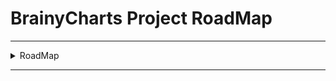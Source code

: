 # BrainyCharts Project RoadMap

-----------------------------------------------------------------------------------------------------------------------------------------------------

<details>
<summary>RoadMap</summary>

1) **Chart Widget**

    + The Main Chart Widget
        + [Widget Constructor](https://www.tradingview.com/charting-library-docs/latest/core_concepts/Widget-Constructor/)
        + [Widget Options](https://www.tradingview.com/charting-library-docs/latest/api/interfaces/Charting_Library.ChartingLibraryWidgetOptions/)
        + [Widget Methods](https://www.tradingview.com/charting-library-docs/latest/core_concepts/widget-methods)
        + [Widget Resolution](https://www.tradingview.com/charting-library-docs/latest/core_concepts/Resolution+default-resolution)
        + [Widget Features](https://www.tradingview.com/charting-library-docs/latest/customization/Featuresets)

    + Saving/Loading
        + [Widget Saving/Loading](https://www.tradingview.com/charting-library-docs/latest/saving_loading/)
        + [Save/Load REST API](https://www.tradingview.com/charting-library-docs/latest/saving_loading/save-load-rest-api/)
        + [Chart Layout Methods](https://www.tradingview.com/charting-library-docs/latest/saving_loading/save-load-rest-api/chart-layout-methods)
        + [Indicator Template Methods](https://www.tradingview.com/charting-library-docs/latest/saving_loading/save-load-rest-api/indicator-template-methods)
        + [Template](https://www.tradingview.com/charting-library-docs/latest/saving_loading/save-load-rest-api/drawing-methods)
        + [Template Methods](https://www.tradingview.com/charting-library-docs/latest/saving_loading/save-load-rest-api/drawing-template-methods)
        + [Save/Load Adapter](https://www.tradingview.com/charting-library-docs/latest/saving_loading/save-load-adapter)
        + [Low Level API](https://www.tradingview.com/charting-library-docs/latest/saving_loading/low-level-api)
        + [Saving Drawings Separately](https://www.tradingview.com/charting-library-docs/latest/saving_loading/saving_drawings_separately)
        + [User Settings](https://www.tradingview.com/charting-library-docs/latest/saving_loading/user-settings)

2) **Symbol**

    + Symbol Modeling
        + [Symbol DataFeed](https://www.tradingview.com/charting-library-docs/latest/connecting_data/Symbology)
        + [Symbol Model](https://www.tradingview.com/charting-library-docs/latest/api/interfaces/Charting_Library.LibrarySymbolInfo/)
        + [SymbolExt](https://www.tradingview.com/charting-library-docs/latest/api/interfaces/Charting_Library.SymbolExt/)

3) **Offline Static TOHLCV Data for Symbol**

    + Symbol DataFeed
        + [Symbol DataFeed](https://www.tradingview.com/charting-library-docs/latest/connecting_data/Symbology)
        + [Symbol Model](https://www.tradingview.com/charting-library-docs/latest/api/interfaces/Charting_Library.LibrarySymbolInfo/)

        + [DataFeed](https://www.tradingview.com/charting-library-docs/latest/connecting_data/)
        + [DataFeed API](https://www.tradingview.com/charting-library-docs/latest/connecting_data/datafeed-api/)
        + [DataFeed Required Methods](https://www.tradingview.com/charting-library-docs/latest/connecting_data/datafeed-api/required-methods)
        + [DataFeed Additional Methods](https://www.tradingview.com/charting-library-docs/latest/connecting_data/datafeed-api/additional-methods)
        + [Universal DataFeed](https://www.tradingview.com/charting-library-docs/latest/connecting_data/UDF)
        + [DataFeed Issues](https://www.tradingview.com/charting-library-docs/latest/connecting_data/Datafeed-Issues)

4) **Datafeed Re-Architecture**

    + DataFeed
        + [DataFeed](https://www.tradingview.com/charting-library-docs/latest/connecting_data/)
        + [DataFeed API](https://www.tradingview.com/charting-library-docs/latest/connecting_data/datafeed-api/)
        + [DataFeed Required Methods](https://www.tradingview.com/charting-library-docs/latest/connecting_data/datafeed-api/required-methods)
        + [DataFeed Additional Methods](https://www.tradingview.com/charting-library-docs/latest/connecting_data/datafeed-api/additional-methods)
        + [Universal DataFeed](https://www.tradingview.com/charting-library-docs/latest/connecting_data/UDF)
        + [DataFeed Issues](https://www.tradingview.com/charting-library-docs/latest/connecting_data/Datafeed-Issues)

        + [Symbol DataFeed](https://www.tradingview.com/charting-library-docs/latest/connecting_data/Symbology)
        + [Trading Sessions](https://www.tradingview.com/charting-library-docs/latest/connecting_data/Trading-Sessions)
        + [Extended Sessions](https://www.tradingview.com/charting-library-docs/latest/connecting_data/Extended-Sessions)

5) **Shaping Functionalities**

    + Base
        + [Drawing](https://www.tradingview.com/charting-library-docs/latest/ui_elements/drawings/)
        + [Drawings List](https://www.tradingview.com/charting-library-docs/latest/ui_elements/drawings/Drawings-List)
        + [Drawings API](https://www.tradingview.com/charting-library-docs/latest/ui_elements/drawings/drawings-api)

        + [createshape()](https://www.tradingview.com/charting-library-docs/latest/api/interfaces/Charting_Library.IChartWidgetApi/#createshape)
        + [CreateShapeOptions](https://www.tradingview.com/charting-library-docs/latest/api/interfaces/Charting_Library.CreateShapeOptions/)

        + [getshapebyid()](https://www.tradingview.com/charting-library-docs/latest/api/interfaces/Charting_Library.IChartWidgetApi/#getshapebyid)


    + Advanced Shapes
        + [createmultipointshape()](https://www.tradingview.com/charting-library-docs/latest/api/interfaces/Charting_Library.IChartWidgetApi/#createmultipointshape)
        + [CreateMultipointShapeOptions](https://www.tradingview.com/charting-library-docs/latest/api/interfaces/Charting_Library.CreateMultipointShapeOptions/)

        + [createexecutionshape()](https://www.tradingview.com/charting-library-docs/latest/api/interfaces/Charting_Library.IChartWidgetApi/#createexecutionshape)
        + [IExecutionLineAdapter](https://www.tradingview.com/charting-library-docs/latest/api/interfaces/Charting_Library.IExecutionLineAdapter/)

        + [createanchoredshape()](https://www.tradingview.com/charting-library-docs/latest/api/interfaces/Charting_Library.IChartWidgetApi/#createanchoredshape)
        + [CreateAnchoredShapeOptions](https://www.tradingview.com/charting-library-docs/latest/api/interfaces/Charting_Library.CreateAnchoredShapeOptions/)

6) **Project ReDesign & BackEnd/FrontEnd Overview**
   
   + COMPLETE ReView & ReWire

7) **Custom Indicators & Timeseries**
   
    + Foundamentals
        + [Built-In Indicators](https://www.tradingview.com/charting-library-docs/latest/ui_elements/indicators/)
        + [Custom Study](https://www.tradingview.com/charting-library-docs/latest/custom_studies/)
    
    + MetaInfo
        + [MetaInfo](https://www.tradingview.com/charting-library-docs/latest/custom_studies/metainfo/)
        + [Custom Study Inputs](https://www.tradingview.com/charting-library-docs/latest/custom_studies/metainfo/Custom-Studies-Inputs)
        + [Custom Study Defaults](https://www.tradingview.com/charting-library-docs/latest/custom_studies/metainfo/Custom-Studies-Defaults)
    
    + Custom Indicator
        + [Custom Indicator Constructor](https://www.tradingview.com/charting-library-docs/latest/custom_studies/custom-indicator-constructor)
        + [PineJS](https://www.tradingview.com/charting-library-docs/latest/custom_studies/PineJS-Utility-Functions)
        + [Custom Study Plots](https://www.tradingview.com/charting-library-docs/latest/custom_studies/Custom-Studies-Plots)
        + [Custom Study OHLC Plots](https://www.tradingview.com/charting-library-docs/latest/custom_studies/Custom-Studies-OHLC-Plots)
    
    + Other
        + [Examples](https://www.tradingview.com/charting-library-docs/latest/custom_studies/Custom-Studies-Examples)
        + [Extending The Time Scale](https://www.tradingview.com/charting-library-docs/latest/custom_studies/Studies-Extending-The-Time-Scale)

8) **Online Streaming (Far Future)**

    + DataFeed
        + [DataFeed](https://www.tradingview.com/charting-library-docs/latest/connecting_data/)
        + [DataFeed API](https://www.tradingview.com/charting-library-docs/latest/connecting_data/datafeed-api/)
        + [DataFeed Required Methods](https://www.tradingview.com/charting-library-docs/latest/connecting_data/datafeed-api/required-methods)
        + [DataFeed Additional Methods](https://www.tradingview.com/charting-library-docs/latest/connecting_data/datafeed-api/additional-methods)
        + [Universal DataFeed](https://www.tradingview.com/charting-library-docs/latest/connecting_data/UDF)
        + [DataFeed Issues](https://www.tradingview.com/charting-library-docs/latest/connecting_data/Datafeed-Issues)

        + [Symbol DataFeed](https://www.tradingview.com/charting-library-docs/latest/connecting_data/Symbology)
        + [Symbol Model](https://www.tradingview.com/charting-library-docs/latest/api/interfaces/Charting_Library.LibrarySymbolInfo/)

        + [Trading Sessions](https://www.tradingview.com/charting-library-docs/latest/connecting_data/Trading-Sessions)
        + [Extended Sessions](https://www.tradingview.com/charting-library-docs/latest/connecting_data/Extended-Sessions)

</details>

-----------------------------------------------------------------------------------------------------------------------------------------------------